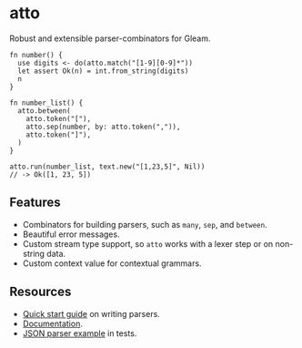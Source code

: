 # atto

Robust and extensible parser-combinators for Gleam.

```gleam
fn number() {
  use digits <- do(atto.match("[1-9][0-9]*"))
  let assert Ok(n) = int.from_string(digits)
  n
}

fn number_list() {
  atto.between(
    atto.token("["),
    atto.sep(number, by: atto.token(",")),
    atto.token("]"),
  )
}

atto.run(number_list, text.new("[1,23,5]", Nil))
// -> Ok([1, 23, 5])
```

## Features

- Combinators for building parsers, such as `many`, `sep`, and `between`.
- Beautiful error messages.
- Custom stream type support, so `atto` works with a lexer step or on non-string data.
- Custom context value for contextual grammars.

## Resources

- [Quick start guide](https://hexdocs.pm/atto/quickstart.html) on writing parsers.
- [Documentation](https://hexdocs.pm/atto/atto.html).
- [JSON parser example](https://github.com/ieeemma/atto/blob/main/test/json_test.gleam) in tests.

